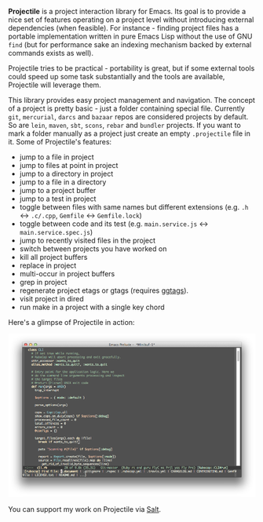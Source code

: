 **Projectile** is a project interaction library for Emacs. Its goal is to
provide a nice set of features operating on a project level without
introducing external dependencies (when feasible). For instance -
finding project files has a portable implementation written in pure
Emacs Lisp without the use of GNU `find` (but for performance sake an
indexing mechanism backed by external commands exists as well).

Projectile tries to be practical - portability is great, but if some
external tools could speed up some task substantially and the tools
are available, Projectile will leverage them.

This library provides easy project management and navigation. The
concept of a project is pretty basic - just a folder containing
special file. Currently `git`, `mercurial`, `darcs` and `bazaar` repos
are considered projects by default. So are `lein`, `maven`, `sbt`,
`scons`, `rebar` and `bundler` projects. If you want to mark a folder
manually as a project just create an empty `.projectile` file in
it. Some of Projectile's features:

* jump to a file in project
* jump to files at point in project
* jump to a directory in project
* jump to a file in a directory
* jump to a project buffer
* jump to a test in project
* toggle between files with same names but different extensions (e.g. `.h` <-> `.c/.cpp`, `Gemfile` <-> `Gemfile.lock`)
* toggle between code and its test (e.g. `main.service.js` <-> `main.service.spec.js`)
* jump to recently visited files in the project
* switch between projects you have worked on
* kill all project buffers
* replace in project
* multi-occur in project buffers
* grep in project
* regenerate project etags or gtags (requires [ggtags](https://github.com/leoliu/ggtags)).
* visit project in dired
* run make in a project with a single key chord

Here's a glimpse of Projectile in action:

![Projectile Screenshot](screenshots/projectile.png)

You can support my work on Projectile via [Salt](https://salt.bountysource.com/teams/projectile).
